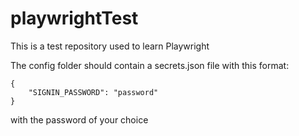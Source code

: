 # playwrightTest
This is a test repository used to learn Playwright

The config folder should contain a secrets.json file with this format:
```
{
    "SIGNIN_PASSWORD": "password"
}
```
with the password of your choice
